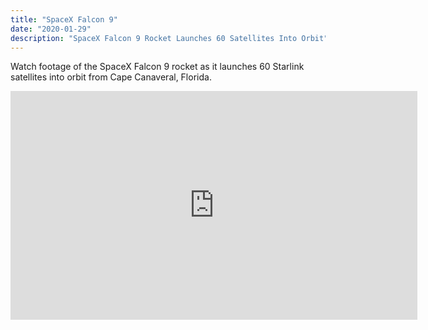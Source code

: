 ```yaml
---
title: "SpaceX Falcon 9"
date: "2020-01-29"
description: "SpaceX Falcon 9 Rocket Launches 60 Satellites Into Orbit"
---
```


Watch footage of the SpaceX Falcon 9 rocket as it launches 60 Starlink satellites into orbit from Cape Canaveral, Florida.

<iframe width="651" height="366" src="https://www.youtube.com/embed/RnrtqO-n2P4" frameborder="0" allow="accelerometer; autoplay; encrypted-media; gyroscope; picture-in-picture" allowfullscreen></iframe>

